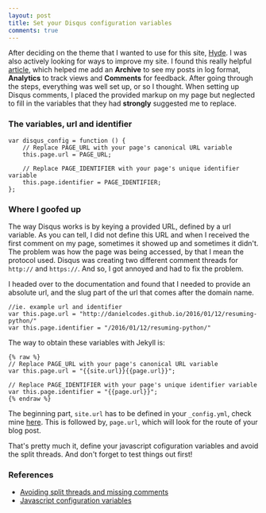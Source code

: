 ```yaml
---
layout: post
title: Set your Disqus configuration variables 
comments: true
---
```


After deciding on the theme that I wanted to use for this site, [Hyde](https://github.com/poole/hyde). I was also actively looking for ways to improve my site. I found this really helpful [article](http://joshualande.com/jekyll-github-pages-poole/), which helped me add an __Archive__ to see my posts in log format, __Analytics__ to track views and __Comments__ for feedback. After going through the steps, everything was well set up, or so I thought. When setting up Disqus comments, I placed the provided markup on my page but neglected to fill in the variables that they had **strongly** suggested me to replace.

### The variables, url and identifier

~~~
var disqus_config = function () {
	// Replace PAGE_URL with your page's canonical URL variable
	this.page.url = PAGE_URL;

	// Replace PAGE_IDENTIFIER with your page's unique identifier variable
	this.page.identifier = PAGE_IDENTIFIER;  
};
~~~

### Where I goofed up

The way Disqus works is by keying a provided URL, defined by a url variable. As you can tell, I did not define this URL and when I received the first comment on my page, sometimes it showed up and sometimes it didn't. The problem was how the page was being accessed, by that I mean the protocol used. Disqus was creating two different comment threads for ```http://``` and ```https://```. And so, I got annoyed and had to fix the problem.

I headed over to the documentation and found that I needed to provide an absolute url, and the slug part of the url that comes after the domain name.

~~~
//ie. example url and identifier
var this.page.url = "http://danielcodes.github.io/2016/01/12/resuming-python/"
var this.page.identifier = "/2016/01/12/resuming-python/"
~~~

The way to obtain these variables with Jekyll is:

~~~
{% raw %}
// Replace PAGE_URL with your page's canonical URL variable
var this.page.url = "{{site.url}}{{page.url}}";

// Replace PAGE_IDENTIFIER with your page's unique identifier variable
var this.page.identifier = "{{page.url}}";
{% endraw %}
~~~

The beginning part, ```site.url``` has to be defined in your ```_config.yml```, check mine [here](https://github.com/danielcodes/danielcodes.github.io/blob/master/_config.yml). This is followed by, ```page.url```, which will look for the route of your blog post.

That's pretty much it, define your javascript cofiguration variables and avoid the split threads.
And don't forget to test things out first!

### References

* [Avoiding split threads and missing comments](https://help.disqus.com/customer/en/portal/articles/2158629)
* [Javascript configuration variables](https://help.disqus.com/customer/en/portal/articles/472098-javascript-configuration-variables)

